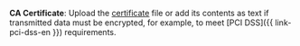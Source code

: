 
**CA Certificate**: Upload the [certificate](../../../../../managed-elasticsearch/operations/cluster-connect.md#get-ssl-cert) file or add its contents as text if transmitted data must be encrypted, for example, to meet  [PCI DSS]({{ link-pci-dss-en }}) requirements.

